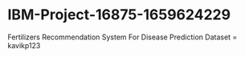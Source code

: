 # IBM-Project-16875-1659624229
Fertilizers Recommendation System For Disease Prediction
Dataset = kavikp123
